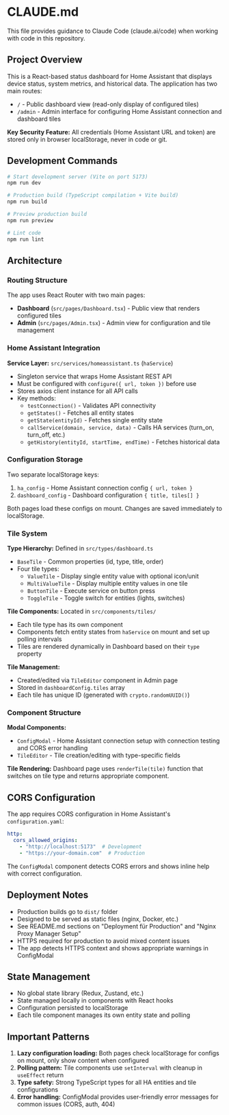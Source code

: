 # CLAUDE.md

This file provides guidance to Claude Code (claude.ai/code) when working with code in this repository.

## Project Overview

This is a React-based status dashboard for Home Assistant that displays device status, system metrics, and historical data. The application has two main routes:
- `/` - Public dashboard view (read-only display of configured tiles)
- `/admin` - Admin interface for configuring Home Assistant connection and dashboard tiles

**Key Security Feature:** All credentials (Home Assistant URL and token) are stored only in browser localStorage, never in code or git.

## Development Commands

```bash
# Start development server (Vite on port 5173)
npm run dev

# Production build (TypeScript compilation + Vite build)
npm run build

# Preview production build
npm run preview

# Lint code
npm run lint
```

## Architecture

### Routing Structure

The app uses React Router with two main pages:
- **Dashboard** (`src/pages/Dashboard.tsx`) - Public view that renders configured tiles
- **Admin** (`src/pages/Admin.tsx`) - Admin view for configuration and tile management

### Home Assistant Integration

**Service Layer:** `src/services/homeassistant.ts` (`haService`)
- Singleton service that wraps Home Assistant REST API
- Must be configured with `configure({ url, token })` before use
- Stores axios client instance for all API calls
- Key methods:
  - `testConnection()` - Validates API connectivity
  - `getStates()` - Fetches all entity states
  - `getState(entityId)` - Fetches single entity state
  - `callService(domain, service, data)` - Calls HA services (turn_on, turn_off, etc.)
  - `getHistory(entityId, startTime, endTime)` - Fetches historical data

### Configuration Storage

Two separate localStorage keys:
1. `ha_config` - Home Assistant connection config `{ url, token }`
2. `dashboard_config` - Dashboard configuration `{ title, tiles[] }`

Both pages load these configs on mount. Changes are saved immediately to localStorage.

### Tile System

**Type Hierarchy:** Defined in `src/types/dashboard.ts`
- `BaseTile` - Common properties (id, type, title, order)
- Four tile types:
  - `ValueTile` - Display single entity value with optional icon/unit
  - `MultiValueTile` - Display multiple entity values in one tile
  - `ButtonTile` - Execute service on button press
  - `ToggleTile` - Toggle switch for entities (lights, switches)

**Tile Components:** Located in `src/components/tiles/`
- Each tile type has its own component
- Components fetch entity states from `haService` on mount and set up polling intervals
- Tiles are rendered dynamically in Dashboard based on their `type` property

**Tile Management:**
- Created/edited via `TileEditor` component in Admin page
- Stored in `dashboardConfig.tiles` array
- Each tile has unique ID (generated with `crypto.randomUUID()`)

### Component Structure

**Modal Components:**
- `ConfigModal` - Home Assistant connection setup with connection testing and CORS error handling
- `TileEditor` - Tile creation/editing with type-specific fields

**Tile Rendering:**
Dashboard page uses `renderTile(tile)` function that switches on tile type and returns appropriate component.

## CORS Configuration

The app requires CORS configuration in Home Assistant's `configuration.yaml`:

```yaml
http:
  cors_allowed_origins:
    - "http://localhost:5173"  # Development
    - "https://your-domain.com"  # Production
```

The `ConfigModal` component detects CORS errors and shows inline help with correct configuration.

## Deployment Notes

- Production builds go to `dist/` folder
- Designed to be served as static files (nginx, Docker, etc.)
- See README.md sections on "Deployment für Production" and "Nginx Proxy Manager Setup"
- HTTPS required for production to avoid mixed content issues
- The app detects HTTPS context and shows appropriate warnings in ConfigModal

## State Management

- No global state library (Redux, Zustand, etc.)
- State managed locally in components with React hooks
- Configuration persisted to localStorage
- Each tile component manages its own entity state and polling

## Important Patterns

1. **Lazy configuration loading:** Both pages check localStorage for configs on mount, only show content when configured
2. **Polling pattern:** Tile components use `setInterval` with cleanup in `useEffect` return
3. **Type safety:** Strong TypeScript types for all HA entities and tile configurations
4. **Error handling:** ConfigModal provides user-friendly error messages for common issues (CORS, auth, 404)
